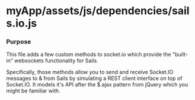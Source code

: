 # myApp/assets/js/dependencies/sails.io.js
### Purpose

This file adds a few custom methods to socket.io which provide the "built-in" websockets functionality for Sails.

Specifically, those methods allow you to send and receive Socket.IO messages to & from Sails by simulating a REST client interface on top of Socket.IO. It models it's API after the $.ajax pattern from jQuery which you might be familiar with.


<docmeta name="uniqueID" value="sailsiojs779166">
<docmeta name="displayName" value="sails.io.js">

